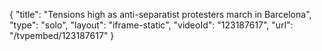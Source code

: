 {
    "title": "Tensions high as anti-separatist protesters march in Barcelona",
    "type": "solo",
    "layout": "iframe-static",
    "videoId": "123187617",
    "url": "\/tvpembed\/123187617"
}